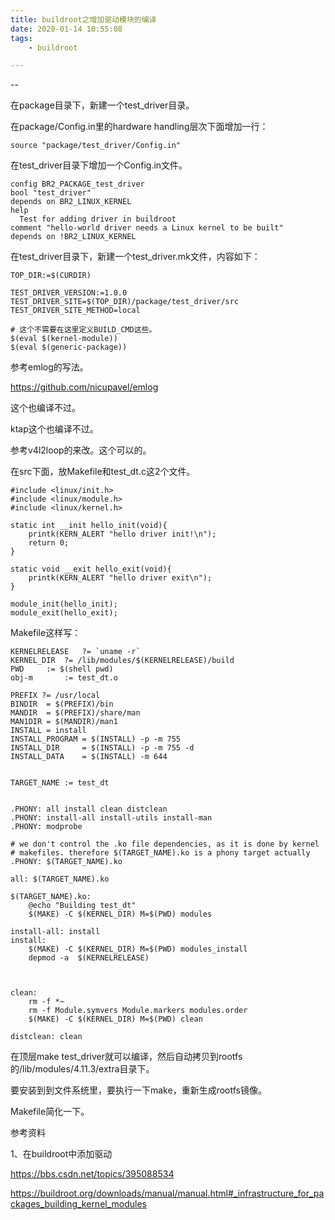 ```yaml
---
title: buildroot之增加驱动模块的编译
date: 2020-01-14 10:55:08
tags:
	- buildroot

---
```


--

在package目录下，新建一个test_driver目录。

在package/Config.in里的hardware handling层次下面增加一行：

```
source "package/test_driver/Config.in"
```

在test_driver目录下增加一个Config.in文件。

```
config BR2_PACKAGE_test_driver
bool "test_driver"
depends on BR2_LINUX_KERNEL
help
  Test for adding driver in buildroot
comment "hello-world driver needs a Linux kernel to be built"
depends on !BR2_LINUX_KERNEL
```

在test_driver目录下，新建一个test_driver.mk文件，内容如下：

```
TOP_DIR:=$(CURDIR)

TEST_DRIVER_VERSION:=1.0.0
TEST_DRIVER_SITE=$(TOP_DIR)/package/test_driver/src
TEST_DRIVER_SITE_METHOD=local

# 这个不需要在这里定义BUILD_CMD这些。
$(eval $(kernel-module))
$(eval $(generic-package))
```



参考emlog的写法。

https://github.com/nicupavel/emlog

这个也编译不过。

ktap这个也编译不过。

参考v4l2loop的来改。这个可以的。

在src下面，放Makefile和test_dt.c这2个文件。

```
#include <linux/init.h>
#include <linux/module.h>
#include <linux/kernel.h>

static int __init hello_init(void){
    printk(KERN_ALERT "hello driver init!\n");
    return 0;
}

static void __exit hello_exit(void){
    printk(KERN_ALERT "hello driver exit\n");
}

module_init(hello_init);
module_exit(hello_exit);
```

Makefile这样写：

```
KERNELRELEASE	?= `uname -r`
KERNEL_DIR	?= /lib/modules/$(KERNELRELEASE)/build
PWD		:= $(shell pwd)
obj-m		:= test_dt.o

PREFIX ?= /usr/local
BINDIR  = $(PREFIX)/bin
MANDIR  = $(PREFIX)/share/man
MAN1DIR = $(MANDIR)/man1
INSTALL = install
INSTALL_PROGRAM = $(INSTALL) -p -m 755
INSTALL_DIR     = $(INSTALL) -p -m 755 -d
INSTALL_DATA    = $(INSTALL) -m 644


TARGET_NAME := test_dt


.PHONY: all install clean distclean
.PHONY: install-all install-utils install-man
.PHONY: modprobe

# we don't control the .ko file dependencies, as it is done by kernel
# makefiles. therefore $(TARGET_NAME).ko is a phony target actually
.PHONY: $(TARGET_NAME).ko

all: $(TARGET_NAME).ko

$(TARGET_NAME).ko:
	@echo "Building test_dt"
	$(MAKE) -C $(KERNEL_DIR) M=$(PWD) modules

install-all: install
install:
	$(MAKE) -C $(KERNEL_DIR) M=$(PWD) modules_install
	depmod -a  $(KERNELRELEASE)



clean:
	rm -f *~
	rm -f Module.symvers Module.markers modules.order
	$(MAKE) -C $(KERNEL_DIR) M=$(PWD) clean

distclean: clean
```

在顶层make test_driver就可以编译，然后自动拷贝到rootfs的/lib/modules/4.11.3/extra目录下。

要安装到到文件系统里，要执行一下make，重新生成rootfs镜像。

Makefile简化一下。



参考资料

1、在buildroot中添加驱动

https://bbs.csdn.net/topics/395088534

https://buildroot.org/downloads/manual/manual.html#_infrastructure_for_packages_building_kernel_modules